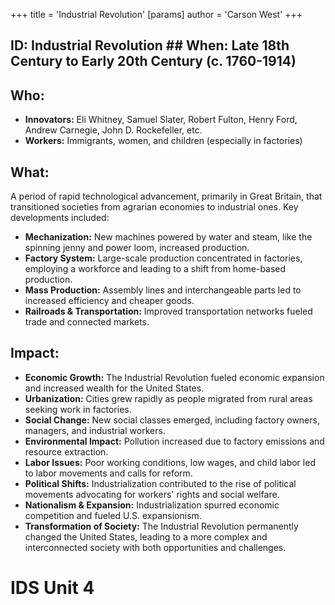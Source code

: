 +++
 title = 'Industrial Revolution'
[params]
	author = 'Carson West'
+++
## ID: Industrial Revolution ## When:  Late 18th Century to Early 20th Century (c. 1760-1914) 
## Who: 
* **Innovators:** Eli Whitney, Samuel Slater, Robert Fulton, Henry Ford, Andrew Carnegie, John D. Rockefeller, etc.
* **Workers:**  Immigrants, women, and children (especially in factories)
## What: 
A period of rapid technological advancement, primarily in Great Britain, that transitioned societies from agrarian economies to industrial ones. Key developments included:
* **Mechanization:**  New machines powered by water and steam, like the spinning jenny and power loom, increased production.
* **Factory System:**  Large-scale production concentrated in factories, employing a workforce and leading to a shift from home-based production.
* **Mass Production:** Assembly lines and interchangeable parts led to increased efficiency and cheaper goods.
* **Railroads & Transportation:**  Improved transportation networks fueled trade and connected markets.
## Impact: 
* **Economic Growth:**  The Industrial Revolution fueled economic expansion and increased wealth for the United States.
* **Urbanization:**  Cities grew rapidly as people migrated from rural areas seeking work in factories.
* **Social Change:**  New social classes emerged, including factory owners, managers, and industrial workers.
* **Environmental Impact:**  Pollution increased due to factory emissions and resource extraction. 
* **Labor Issues:**  Poor working conditions, low wages, and child labor led to labor movements and calls for reform.
* **Political Shifts:**  Industrialization contributed to the rise of political movements advocating for workers' rights and social welfare.
* **Nationalism & Expansion:**  Industrialization spurred economic competition and fueled U.S. expansionism. 
* **Transformation of Society:** The Industrial Revolution permanently changed the United States, leading to a more complex and interconnected society with both opportunities and challenges. 

# IDS Unit 4